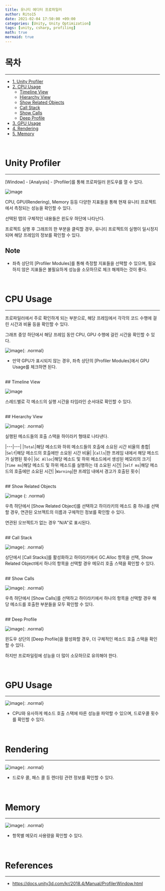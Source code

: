 ```yaml
---
title: 유니티 에디터 프로파일러
author: Rito15
date: 2021-02-04 17:50:00 +09:00
categories: [Unity, Unity Optimization]
tags: [unity, csharp, profiling]
math: true
mermaid: true
---
```


# 목차
---

- [1. Unity Profiler](#unity-profiler)
- [2. CPU Usage](#cpu-usage)
  - [Timeline View](#timeline-view)
  - [Hierarchy View](#hierarchy-view)
  - [Show Related Objects](#show-related-objects)
  - [Call Stack](#call-stack)
  - [Show Calls](#show-calls)
  - [Deep Profile](#deep-profile)
- [3. GPU Usage](#gpu-usage)
- [4. Rendering](#rendering)
- [5. Memory](#memory)


<br>

# Unity Profiler
---
[Window] - [Analysis] - [Profiler]를 통해 프로파일러 윈도우를 열 수 있다.

![image](https://user-images.githubusercontent.com/42164422/106927000-0a712380-6755-11eb-87bd-ba4d22bf0bbc.png)

CPU, GPU(Rendering), Memory 등등 다양한 지표들을 통해 현재 유니티 프로젝트에서 측정되는 성능을 확인할 수 있다.

선택된 탭의 구체적인 내용들은 윈도우 하단에 나타난다.

프로젝트 실행 후 그래프의 한 부분을 클릭할 경우, 유니티 프로젝트의 실행이 일시정지되며 해당 프레임의 정보를 확인할 수 있다.

## **Note**
- 좌측 상단의 [Profiler Modules]를 통해 측정할 지표들을 선택할 수 있으며, 필요하지 않은 지표들은 불필요하게 성능을 소모하므로 체크 해제하는 것이 좋다.

<br>

# CPU Usage
---
프로파일러에서 주로 확인하게 되는 부분으로, 해당 프레임에서 각각의 코드 수행에 걸린 시간과 비율 등을 확인할 수 있다.

그래프 중앙 하단에서 해당 프레임 동안 CPU, GPU 수행에 걸린 시간을 확인할 수 있다.

![image](https://user-images.githubusercontent.com/42164422/106927047-1957d600-6755-11eb-8035-14de7be3294a.png){: .normal}

- 만약 GPU가 표시되지 않는 경우, 좌측 상단의 [Profiler Modules]에서 GPU Usage를 체크하면 된다.

<br>
## Timeline View

![image](https://user-images.githubusercontent.com/42164422/106882158-c7498d00-6721-11eb-95e5-11b029ed4989.png)

스레드별로 각 메소드의 실행 시간을 타임라인 순서대로 확인할 수 있다.

<br>
## Hierarchy View

![image](https://user-images.githubusercontent.com/42164422/106927972-0d204880-6756-11eb-8f32-bd2812f68a0f.png){: .normal}

실행된 메소드들의 호출 스택을 하이라키 형태로 나타낸다.

|---|---|
|`Total`|해당 메소드와 하위 메소드들의 호출에 소요된 시간 비율의 총합|
|`Self`|해당 메소드의 호출에만 소요된 시간 비율|
|`Calls`|한 프레임 내에서 해당 메소드가 실행된 횟수|
|`GC Alloc`|해당 메소드 및 하위 메소드에서 생성된 메모리의 크기|
|`Time ms`|해당 메소드 및 하위 메소드를 실행하는 데 소요된 시간|
|`Self ms`|해당 메소드의 호출에만 소요된 시간|
|`Warning`|한 프레임 내에서 경고가 호출된 횟수|

<br>
## Show Related Objects

![image](https://user-images.githubusercontent.com/42164422/106928125-34771580-6756-11eb-9b05-876b0d8278cd.png)
{: .normal}

우측 하단에서 [Show Related Object]를 선택하고 하이라키의 메소드 중 하나를 선택할 경우, 연관된 오브젝트의 이름과 구체적인 정보를 확인할 수 있다.

연관된 오브젝트가 없는 경우 "N/A"로 표시된다.


<br>
## Call Stack

![image](https://user-images.githubusercontent.com/42164422/106928446-8881fa00-6756-11eb-9d67-984138170f56.png){: .normal}

상단에서 [Call Stacks]를 활성화하고 하이라키에서 GC.Alloc 항목을 선택, Show Related Object에서 하나의 항목을 선택할 경우 메모리 호출 스택을 확인할 수 있다.

<br>
## Show Calls

![image](https://user-images.githubusercontent.com/42164422/106928534-9fc0e780-6756-11eb-9ab9-0d4a7066244e.png){: .normal}

우측 하단에서 [Show Calls]를 선택하고 하이라키에서 하나의 항목을 선택할 경우 해당 메소드를 호출한 부분들을 모두 확인할 수 있다.

<br>
## Deep Profile

![image](https://user-images.githubusercontent.com/42164422/106928722-d1d24980-6756-11eb-85b3-a485b76a74d4.png){: .normal}

윈도우 상단의 [Deep Profile]을 활성화할 경우, 더 구체적인 메소드 호출 스택을 확인할 수 있다.

하지만 프로파일링에 성능을 더 많이 소모하므로 유의해야 한다.

<br>

# GPU Usage
---

![image](https://user-images.githubusercontent.com/42164422/106928934-18c03f00-6757-11eb-8869-4cae095f30a3.png){: .normal}

- CPU와 유사하게 메소드 호출 스택에 따른 성능을 파악할 수 있으며, 드로우콜 횟수를 확인할 수 있다.

<br>

# Rendering
---

![image](https://user-images.githubusercontent.com/42164422/106878840-c878bb00-671d-11eb-9a57-b1f0b2c43b44.png){: .normal}

- 드로우 콜, 패스 콜 등 렌더링 관련 정보를 확인할 수 있다.

<br>

# Memory
---

![image](https://user-images.githubusercontent.com/42164422/106881595-15aa5c00-6721-11eb-9cc0-20aba09631ea.png){: .normal}

- 항목별 메모리 사용량을 확인할 수 있다.

<br>

# References
---
- <https://docs.unity3d.com/kr/2018.4/Manual/ProfilerWindow.html>
